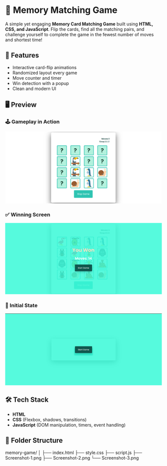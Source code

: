 # 🧠 Memory Matching Game

A simple yet engaging **Memory Card Matching Game** built using **HTML, CSS, and JavaScript**. Flip the cards, find all the matching pairs, and challenge yourself to complete the game in the fewest number of moves and shortest time!

## 🚀 Features

- Interactive card-flip animations
- Randomized layout every game
- Move counter and timer
- Win detection with a popup
- Clean and modern UI

## 🖥️ Preview

### 🕹️ Gameplay in Action
![Game Board](Screenshot-2.png)

### ✅ Winning Screen
![You Won Screen](Screenshot-3.png)

### 🔁 Initial State
![Start Screen](Screenshot-1.png)

## 🛠️ Tech Stack

- **HTML**
- **CSS** (Flexbox, shadows, transitions)
- **JavaScript** (DOM manipulation, timers, event handling)

## 📁 Folder Structure

memory-game/
│
├── index.html
├── style.css
├── script.js
├── Screenshot-1.png
├── Screenshot-2.png
└── Screenshot-3.png
